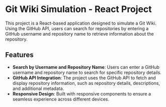 # Git Wiki Simulation - React Project

This project is a React-based application designed to simulate a Git Wiki. Using the GitHub API, users can search for repositories by entering a GitHub username and repository name to retrieve information about the repository.

## Features

- **Search by Username and Repository Name**: Users can enter a GitHub username and repository name to search for specific repository details.
- **GitHub API Integration**: The project uses the GitHub API to fetch and display repository information, such as repository details, descriptions, and additional metadata.
- **Responsive Design**: Built with responsive components to ensure a seamless experience across different devices.
